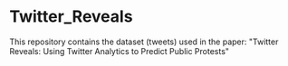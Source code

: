 # Twitter_Reveals
This repository contains the dataset (tweets) used in the paper: "Twitter Reveals: Using Twitter Analytics to Predict Public Protests"
